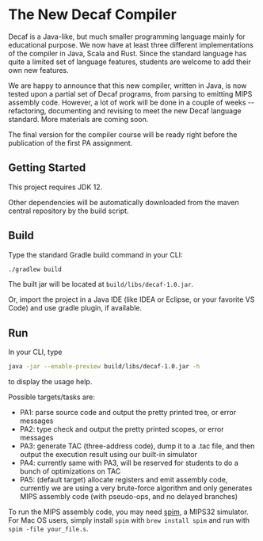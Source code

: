 # The New Decaf Compiler

Decaf is a Java-like, but much smaller programming language mainly for educational purpose.
We now have at least three different implementations of the compiler in Java, Scala and Rust.
Since the standard language has quite a limited set of language features, students are welcome to add their own new features.

We are happy to announce that this new compiler, written in Java, is now tested upon a partial set of Decaf programs, from parsing to emitting MIPS assembly code. However, a lot of work will be done in a couple of weeks -- refactoring, documenting and revising to meet the new Decaf language standard. More materials are coming soon.

The final version for the compiler course will be ready right before the publication of the first PA assignment.

## Getting Started

This project requires JDK 12.

Other dependencies will be automatically downloaded from the maven central repository by the build script.

## Build

Type the standard Gradle build command in your CLI:

```sh
./gradlew build
```

The built jar will be located at `build/libs/decaf-1.0.jar`.

Or, import the project in a Java IDE (like IDEA or Eclipse, or your favorite VS Code) and use gradle plugin, if available.

## Run

In your CLI, type

```sh
java -jar --enable-preview build/libs/decaf-1.0.jar -h
```

to display the usage help.

Possible targets/tasks are:

- PA1: parse source code and output the pretty printed tree, or error messages
- PA2: type check and output the pretty printed scopes, or error messages
- PA3: generate TAC (three-address code), dump it to a .tac file, and then output the execution result using our built-in simulator
- PA4: currently same with PA3, will be reserved for students to do a bunch of optimizations on TAC
- PA5: (default target) allocate registers and emit assembly code, currently we are using a very brute-force algorithm and only generates MIPS assembly code (with pseudo-ops, and no delayed branches)

To run the MIPS assembly code, you may need [spim](http://spimsimulator.sourceforge.net), a MIPS32 simulator.
For Mac OS users, simply install `spim` with `brew install spim` and run with `spim -file your_file.s`.
